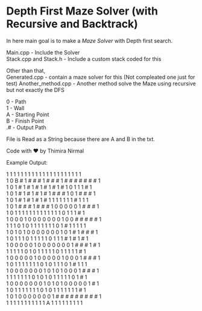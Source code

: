 # Depth First Maze Solver (with Recursive and Backtrack)

In here main goal is to make a *Maze Solver* with Depth first search.

Main.cpp - Include the Solver  
Stack.cpp and Stack.h - Include a custom stack coded for this


Other than that,   
Generated.cpp - contain a maze solver for this (Not compleated one just for test)
Another_method.cpp - Another method solve the Maze using recursive but not exactly the DFS


0 - Path  
1 - Wall  
A - Starting Point  
B - Finish Point  
.# - Output Path

File is Read as a String because there are A and B in the txt.

Code with ❤️ by Thimira Nirmal




Example Output:

1 1 1 1 1 1 1 1 1 1 1 1 1 1 1 1 1 1 1 1 1  
1 0 B # 1 # # # 1 # # # 1 # # # # # # # 1  
1 0 1 # 1 # 1 # 1 # 1 # 1 # 1 0 1 1 1 # 1  
1 0 1 # 1 # 1 # 1 # 1 # # # 1 0 1 # # # 1  
1 0 1 # 1 # 1 # 1 # 1 1 1 1 1 1 1 # 1 1 1  
1 0 1 # # # 1 # # # 1 0 0 0 0 0 1 # # # 1  
1 0 1 1 1 1 1 1 1 1 1 1 1 1 1 0 1 1 1 # 1  
1 0 0 0 1 0 0 0 0 0 0 0 1 0 0 # # # # # 1  
1 1 1 0 1 0 1 1 1 1 1 1 1 0 1 # 1 1 1 1 1  
1 0 1 0 1 0 0 0 0 0 0 0 1 0 1 # 1 # # # 1  
1 0 1 1 1 0 1 1 1 1 1 0 1 1 1 # 1 # 1 # 1  
1 0 0 0 0 0 1 0 0 0 0 0 0 0 1 # # # 1 # 1  
1 1 1 1 1 0 1 0 1 1 1 1 1 0 1 1 1 1 1 # 1  
1 0 0 0 0 0 1 0 0 0 0 0 1 0 0 0 1 # # # 1  
1 0 1 1 1 1 1 1 1 0 1 0 1 1 1 0 1 # 1 1 1  
1 0 0 0 0 0 0 0 1 0 1 0 1 0 0 0 1 # # # 1  
1 1 1 1 1 1 1 0 1 0 1 0 1 1 1 1 1 0 1 # 1  
1 0 0 0 0 0 0 0 1 0 1 0 1 0 0 0 0 0 1 # 1  
1 0 1 1 1 1 1 1 1 0 1 0 1 1 1 1 1 1 1 # 1  
1 0 1 0 0 0 0 0 0 0 1 # # # # # # # # # 1  
1 1 1 1 1 1 1 1 1 1 1 A 1 1 1 1 1 1 1 1 1   

